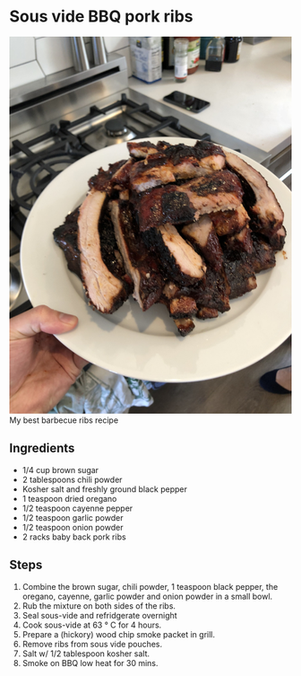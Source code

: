Sous vide BBQ pork ribs
======================
![Sous vide pork ribs](imgs-sous-vide-pork-ribs/IMG_3320.jpg "BBQ Pork Ribs")
My best barbecue ribs recipe

Ingredients
-----------
- 1/4 cup brown sugar
- 2 tablespoons chili powder
- Kosher salt and freshly ground black pepper
- 1 teaspoon dried oregano
- 1/2 teaspoon cayenne pepper
- 1/2 teaspoon garlic powder
- 1/2 teaspoon onion powder
- 2 racks baby back pork ribs

Steps
-----
1. Combine the brown sugar, chili powder, 1 teaspoon black pepper, the oregano, cayenne, garlic powder and onion powder in a small bowl.
2. Rub the mixture on both sides of the ribs.
3. Seal sous-vide and refridgerate overnight
4. Cook sous-vide at 63 &deg; C for 4 hours.
5. Prepare a (hickory) wood chip smoke packet in grill.
6. Remove ribs from sous vide pouches.
7. Salt w/ 1/2 tablespoon kosher salt.
8. Smoke on BBQ low heat for 30 mins.
